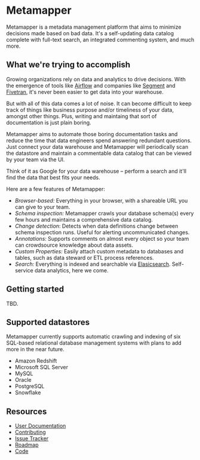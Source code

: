 # Metamapper

Metamapper is a metadata management platform that aims to minimize decisions made based on bad data. It's a self-updating data catalog complete with full-text search, an integrated commenting system, and much more.

## What we're trying to accomplish

Growing organizations rely on data and analytics to drive decisions. With the emergence of tools like [Airflow](https://github.com/apache/airflow) and companies like [Segment](https://segment.com/) and [Fivetran](https://get.fivetran.com/demo), it's never been easier to get data into your warehouse.

But with all of this data comes a lot of noise. It can become difficult to keep track of things like business purpose and/or timeliness of your data, amongst other things. Plus, writing and maintaing that sort of documentation is just plain boring.

Metamapper aims to automate those boring documentation tasks and reduce the time that data engineers spend answering redundant questions. Just connect your data warehouse and Metamapper will periodically scan the datastore and maintain a commentable data catalog that can be viewed by your team via the UI.

Think of it as Google for your data warehouse – perform a search and it'll find the data that best fits your needs.

Here are a few features of Metamapper:

- *Browser-based:* Everything in your browser, with a shareable URL you can give to your team.
- *Schema inspection:* Metamapper crawls your database schema(s) every few hours and maintains a comprehensive data catalog.
- *Change detection*: Detects when data definitions change between schema inspection runs. Useful for alerting uncommunicated changes.
- *Annotations:* Supports comments on almost every object so your team can crowdsource knowledge about data assets.
- *Custom Properties:* Easily attach custom metadata to databases and tables, such as data steward or ETL process references.
- *Search:* Everything is indexed and searchable via [Elasicsearch](https://github.com/elastic/elasticsearch). Self-service data analytics, here we come.

## Getting started

TBD.

## Supported datastores

Metamapper currently supports automatic crawling and indexing of six SQL-based relational database management systems with plans to add more in the near future.

- Amazon Redshift
- Microsoft SQL Server
- MySQL
- Oracle
- PostgreSQL
- Snowflake

## Resources

- [User Documentation](.github/user-guide.pdf)
- [Contributing](CONTRIBUTING.md)
- [Issue Tracker](https://github.com/metamapper-io/metamapper/issues)
- [Roadmap](https://trello.com/b/QT28sJAz/metamapper-io)
- [Code](https://github.com/metamapper-io/metamapper)
